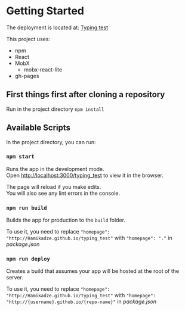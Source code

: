 # Getting Started

The deployment is located at: [Typing test](https://hamikadze.github.io/typing_test/)

This project uses:
* npm
* React
* MobX
  * mobx-react-lite
* gh-pages

## First things first after cloning a repository

Run in the project directory `npm install`

## Available Scripts

In the project directory, you can run:

### `npm start`

Runs the app in the development mode.\
Open [http://localhost:3000/typing_test](http://localhost:3000/typing_test) to view it in the browser.

The page will reload if you make edits.\
You will also see any lint errors in the console.

### `npm run build`

Builds the app for production to the `build` folder.

To use it, you need to replace
`"homepage": "http://Hamikadze.github.io/typing_test"` with
`"homepage": "."` in *package.json*

### `npm run deploy`

Creates a build that assumes your app will be hosted at the root of the server.

To use it, you need to replace
`"homepage": "http://Hamikadze.github.io/typing_test"` with
`"homepage": "http://{username}.github.io/{repo-name}"` in *package.json*